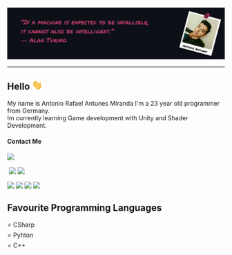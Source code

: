 ![](readme-banner.png)

---

## Hello <img src="https://github.com/Schwapo/Schwapo/blob/main/wave.gif" width="24.1" height="23.4">
My name is Antonio Rafael Antunes Miranda I'm a 23 year old programmer from Germany.  
Im currently learning Game development with Unity and Shader Development.

#### Contact Me
<a href="rafael.antunes.dev@gmail.com"><img src="https://img.shields.io/badge/Gmail-D14836?style=for-the-badge&logo=gmail&logoColor=white"/></a>

![]()
![](https://img.shields.io/badge/LinkedIn-0077B5?style=for-the-badge&logo=linkedin&logoColor=white)
![](https://img.shields.io/badge/Discord-7289DA?style=for-the-badge&logo=discord&logoColor=white)


![](https://img.shields.io/badge/VIM-%2311AB00.svg?&style=for-the-badge&logo=vim&logoColor=white)
![](https://img.shields.io/badge/Visual_Studio-5C2D91?style=for-the-badge&logo=visual%20studio&logoColor=white)
![](https://img.shields.io/badge/Figma-F24E1E?style=for-the-badge&logo=figma&logoColor=white)
![](https://img.shields.io/badge/Khan%20Academy-14BF96?style=for-the-badge&logo=Khan%20Academy&logoColor=white)
## Favourite Programming Languages
⭐ CSharp  
⭐ Pyhton  
⭐ C++
